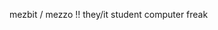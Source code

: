 mezbit / mezzo !!
they/it
student
computer freak
<!---
mezbit/mezbit is a ✨ special ✨ repository because its `README.md` (this file) appears on your GitHub profile.
You can click the Preview link to take a look at your changes.
--->
